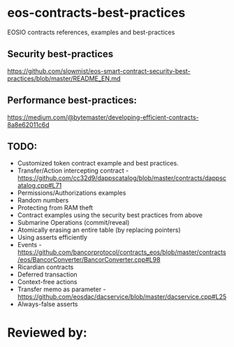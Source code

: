 # eos-contracts-best-practices
EOSIO contracts references, examples and best-practices

## Security best-practices
https://github.com/slowmist/eos-smart-contract-security-best-practices/blob/master/README_EN.md

## Performance best-practices:
https://medium.com/@bytemaster/developing-efficient-contracts-8a8e62011c6d

## TODO:

* Customized token contract example and best practices.
* Transfer/Action intercepting contract - https://github.com/cc32d9/dappscatalog/blob/master/contracts/dappscatalog.cpp#L71
* Permissions/Authorizations examples
* Random numbers
* Protecting from RAM theft
* Contract examples using the security best practices from above
* Submarine Operations (commit/reveal)
* Atomically erasing an entire table (by replacing pointers)
* Using asserts efficiently
* Events - https://github.com/bancorprotocol/contracts_eos/blob/master/contracts/eos/BancorConverter/BancorConverter.cpp#L98
* Ricardian contracts
* Deferred transaction
* Context-free actions
* Transfer memo as parameter - https://github.com/eosdac/dacservice/blob/master/dacservice.cpp#L25
* Always-false asserts

# Reviewed by:
